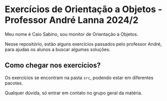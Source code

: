 # Exercícios de Orientação a Objetos - Professor André Lanna 2024/2

Meu nome é Caio Sabino, sou monitor de Orientação a Objetos.

Nesse repositório, estão alguns exercícios passados pelo professor André,
para ajudas os alunos a buscar algumas soluções. 

## Como chegar nos exercícios?

Os exercícios se encontram na pasta `src`, podendo estar em diferentes pacotes.

Qualquer dúvida, só entrar em contato no grupo geral da matéria.